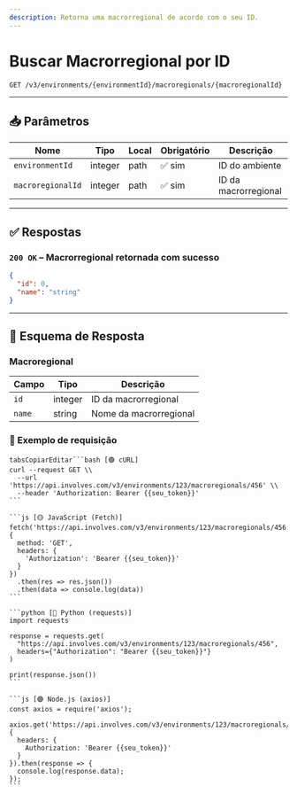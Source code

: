 ```yaml
---
description: Retorna uma macrorregional de acordo com o seu ID.
---
```


# Buscar Macrorregional por ID

`GET /v3/environments/{environmentId}/macroregionals/{macroregionalId}`

***

## 📥 Parâmetros

| Nome              | Tipo    | Local | Obrigatório | Descrição            |
| ----------------- | ------- | ----- | ----------- | -------------------- |
| `environmentId`   | integer | path  | ✅ sim       | ID do ambiente       |
| `macroregionalId` | integer | path  | ✅ sim       | ID da macrorregional |

***

## ✅ Respostas

### `200 OK` – Macrorregional retornada com sucesso

```json
{
  "id": 0,
  "name": "string"
}
```

***

## 🧬 Esquema de Resposta

### Macroregional

| Campo  | Tipo    | Descrição              |
| ------ | ------- | ---------------------- |
| `id`   | integer | ID da macrorregional   |
| `name` | string  | Nome da macrorregional |

### 📘 Exemplo de requisição

````tabs
tabsCopiarEditar```bash [🟢 cURL]
curl --request GET \\
  --url 'https://api.involves.com/v3/environments/123/macroregionals/456' \\
  --header 'Authorization: Bearer {{seu_token}}'
```

```js [🟡 JavaScript (Fetch)]
fetch('https://api.involves.com/v3/environments/123/macroregionals/456', {
  method: 'GET',
  headers: {
    'Authorization': 'Bearer {{seu_token}}'
  }
})
  .then(res => res.json())
  .then(data => console.log(data))
```

```python [🔵 Python (requests)]
import requests

response = requests.get(
  "https://api.involves.com/v3/environments/123/macroregionals/456",
  headers={"Authorization": "Bearer {{seu_token}}"}
)

print(response.json())
```

```js [🟣 Node.js (axios)]
const axios = require('axios');

axios.get('https://api.involves.com/v3/environments/123/macroregionals/456', {
  headers: {
    Authorization: 'Bearer {{seu_token}}'
  }
}).then(response => {
  console.log(response.data);
});
```
````
